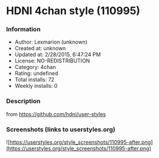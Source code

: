 # HDNI 4chan style (110995)

### Information
- Author: Lexmarion (unknown)
- Created at: unknown
- Updated at: 2/28/2015, 6:47:24 PM
- License: NO-REDISTRIBUTION
- Category: 4chan
- Rating: undefined
- Total installs: 72
- Weekly installs: 0


### Description
from https://github.com/hdni/user-styles


### Screenshots (links to userstyles.org)
![https://userstyles.org/style_screenshots/110995-after.png](https://userstyles.org/style_screenshots/110995-after.png)


